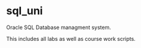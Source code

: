 # sql_uni
Oracle SQL Database managment system.

This includes all labs as well as course work scripts.
